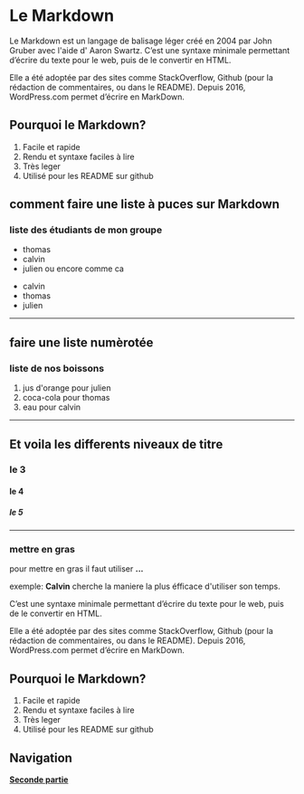 # Le Markdown
Le Markdown est un langage de balisage léger créé en 2004 par John Gruber avec l'aide d' Aaron Swartz.
C’est une syntaxe minimale permettant d’écrire du texte pour le web, puis de le convertir en HTML.

Elle a été adoptée par des sites comme StackOverflow, Github (pour la rédaction de commentaires, ou dans le README). Depuis 2016, WordPress.com permet d’écrire en MarkDown.

## Pourquoi le Markdown?

1. Facile et rapide
2. Rendu et syntaxe faciles à lire
3. Très leger
4. Utilisé pour les README sur github


## comment faire une liste à puces sur Markdown
### liste des étudiants de mon groupe
- thomas
- calvin
- julien 
ou encore comme ca  
* calvin
* thomas 
* julien
---

## faire une liste numèrotée
### liste de nos boissons 
1. jus d'orange pour julien 
2. coca-cola pour thomas 
3. eau pour calvin
---

## Et voila les differents niveaux de titre 
### le 3
#### le 4
##### le 5
---

### mettre en gras 
pour mettre en gras il faut utiliser **...**

exemple: **Calvin** cherche la maniere la plus éfficace d'utiliser son temps.





C’est une syntaxe minimale permettant d’écrire du texte pour le web, puis de le convertir en HTML.

Elle a été adoptée par des sites comme StackOverflow, Github (pour la rédaction de commentaires, ou dans le README). Depuis 2016, WordPress.com permet d’écrire en MarkDown.

## Pourquoi le Markdown?

1. Facile et rapide
2. Rendu et syntaxe faciles à lire
3. Très leger
4. Utilisé pour les README sur github


## Navigation

[**Seconde partie**](./Markdown2.md/#LISTE)
